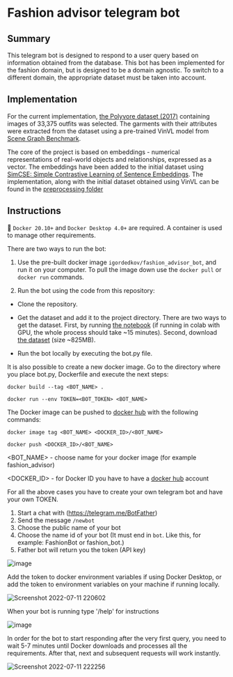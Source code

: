 # Fashion advisor telegram bot

## Summary

This telegram bot is designed to respond to a user query based on information obtained from the database. This bot has been implemented for the fashion domain, but is designed to be a domain agnostic. To switch to a different domain, the appropriate dataset must be taken into account.

## Implementation
For the current implementation, [the Polyvore dataset (2017)](https://github.com/xthan/polyvore-dataset) containing images of 33,375 outfits was selected. The garments with their attributes were extracted from the dataset using a pre-trained VinVL model from [Scene Graph Benchmark](https://github.com/microsoft/scene_graph_benchmark).

The core of the project is based on embeddings - numerical representations of real-world objects and relationships, expressed as a vector. The embeddings have been added to the initial dataset using [SimCSE: Simple Contrastive Learning of Sentence Embeddings](https://github.com/princeton-nlp/SimCSE). The implementation, along with the initial dataset obtained using VinVL can be found in the [preprocessing folder](https://github.com/Igor-ID/Fashion_adviser_telegram_bot/tree/main/preprocessing)

## Instructions
:whale: `Docker 20.10+` and `Docker Desktop 4.0+` are required. A container is used to manage other requirements.

There are two ways to run the bot:

1. Use the pre-built docker image `igordedkov/fashion_advisor_bot`, and run it on your computer. To pull the image down use the `docker pull` or `docker run` commands.

2. Run the bot using the code from this repository:
* Clone the repository.

* Get the dataset and add it to the project directory. There are two ways to get the dataset. First, by running [the notebook](https://github.com/Igor-ID/Fashion_adviser_telegram_bot/blob/main/preprocessing/Data_Preprocessing_Embeddings.ipynb) (if running in colab with GPU, the whole process should take ~15 minutes). Second, download [the dataset](https://drive.google.com/file/d/12x-Q_Q1XhbAcb4amCD4ZxKmof_GHZEWu/view?usp=sharing) (size ~825MB).

* Run the bot locally by executing the bot.py file.

It is also possible to create a new docker image. Go to the directory where you place bot.py, Dockerfile and execute the next steps:

`docker build --tag <BOT_NAME> .`

`docker run --env TOKEN=<BOT_TOKEN> <BOT_NAME>`

The Docker image can be pushed to [docker hub](https://hub.docker.com/) with the following commands:

`docker image tag <BOT_NAME> <DOCKER_ID>/<BOT_NAME>`

`docker push <DOCKER_ID>/<BOT_NAME>`

<BOT_NAME> - choose name for your docker image (for example fashion_advisor)

<DOCKER_ID> - for Docker ID you have to have a [docker hub](https://hub.docker.com/) account

For all the above cases you have to create your own telegram bot and have your own TOKEN.
1. Start a chat with (https://telegram.me/BotFather)
2. Send the message `/newbot`
3. Choose the public name of your bot
4. Choose the name id of your bot (It must end in `bot`. Like this, for example: FashionBot or fashion_bot.)
5. Father bot will return you the token (API key)

![image](https://user-images.githubusercontent.com/69838126/178476183-02d8b901-d80b-42ed-8475-5dc3289173e7.png)



Add the token to docker environment variables if using Docker Desktop, or add the token to environment variables on your machine if running locally.

![Screenshot 2022-07-11 220602](https://user-images.githubusercontent.com/69838126/178476694-07322a04-b16f-45d4-b727-4a78935739cd.png)



When your bot is running type '/help' for instructions

![image](https://user-images.githubusercontent.com/69838126/178483325-e8bca5d7-9dde-4bb0-8992-21e7801641bf.png)


In order for the bot to start responding after the very first query, you need to wait 5-7 minutes until Docker downloads and processes all the requirements. After that, next and subsequent requests will work instantly.

![Screenshot 2022-07-11 222256](https://user-images.githubusercontent.com/69838126/178476910-4ba63d24-b5fa-486f-8a04-d81a61ee3493.png)


